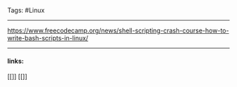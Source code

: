 
Tags: #Linux 

------------------------------------------
https://www.freecodecamp.org/news/shell-scripting-crash-course-how-to-write-bash-scripts-in-linux/















---------------------
#### links:
[[]]
[[]]